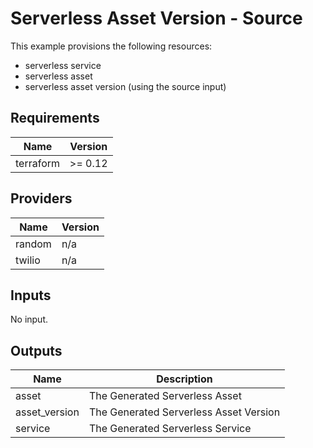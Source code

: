 # Serverless Asset Version - Source

This example provisions the following resources:

- serverless service
- serverless asset
- serverless asset version (using the source input)

## Requirements

| Name      | Version |
| --------- | ------- |
| terraform | >= 0.12 |

## Providers

| Name   | Version |
| ------ | ------- |
| random | n/a     |
| twilio | n/a     |

## Inputs

No input.

## Outputs

| Name          | Description                            |
| ------------- | -------------------------------------- |
| asset         | The Generated Serverless Asset         |
| asset_version | The Generated Serverless Asset Version |
| service       | The Generated Serverless Service       |
